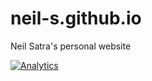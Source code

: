 neil-s.github.io
================

Neil Satra's personal website

[![Analytics](https://ga-beacon.appspot.com/UA-47010512-1/neil-s.github.io/README)](https://github.com/igrigorik/ga-beacon)
